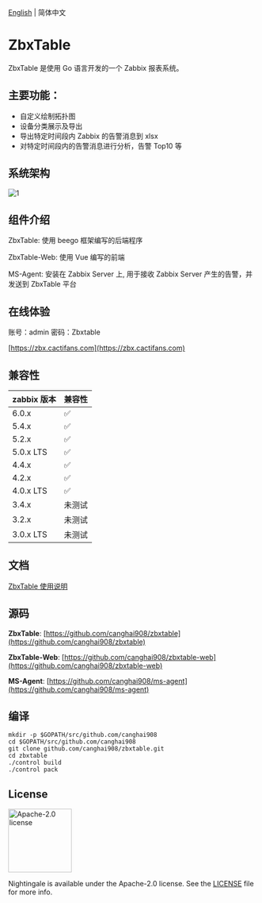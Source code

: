 [English](./README.md) | 简体中文

# ZbxTable

ZbxTable 是使用 Go 语言开发的一个 Zabbix 报表系统。

## 主要功能：

- 自定义绘制拓扑图
- 设备分类展示及导出
- 导出特定时间段内 Zabbix 的告警消息到 xlsx
- 对特定时间段内的告警消息进行分析，告警 Top10 等


## 系统架构

![1](https://img.cactifans.com/wp-content/uploads/2020/07/zbxtable.png)

## 组件介绍

ZbxTable: 使用 beego 框架编写的后端程序

ZbxTable-Web: 使用 Vue 编写的前端

MS-Agent: 安装在 Zabbix Server 上, 用于接收 Zabbix Server 产生的告警，并发送到 ZbxTable 平台

## 在线体验

账号：admin 密码：Zbxtable

[https://zbx.cactifans.com](https://zbx.cactifans.com)

## 兼容性

| zabbix 版本 | 兼容性     |
| :---------- |:--------|
| 6.0.x          | ✅       |
| 5.4.x          | ✅       |
| 5.2.x          | ✅       |
| 5.0.x LTS      | ✅       |
| 4.4.x          | ✅       |
| 4.2.x          | ✅       |
| 4.0.x LTS      | ✅       |
| 3.4.x          | 未测试     |
| 3.2.x          | 未测试     |
| 3.0.x LTS      | 未测试     |

## 文档

[ZbxTable 使用说明](https://zbxtable.cactifans.com)

## 源码

**ZbxTable**: [https://github.com/canghai908/zbxtable](https://github.com/canghai908/zbxtable)

**ZbxTable-Web**: [https://github.com/canghai908/zbxtable-web](https://github.com/canghai908/zbxtable-web)

**MS-Agent**: [https://github.com/canghai908/ms-agent](https://github.com/canghai908/ms-agent)

## 编译

```
mkdir -p $GOPATH/src/github.com/canghai908
cd $GOPATH/src/github.com/canghai908
git clone github.com/canghai908/zbxtable.git
cd zbxtable
./control build
./control pack
```
## License

<img alt="Apache-2.0 license" src="https://s3-gz01.didistatic.com/n9e-pub/image/apache.jpeg" width="128">

Nightingale is available under the Apache-2.0 license. See the [LICENSE](LICENSE) file for more info.
